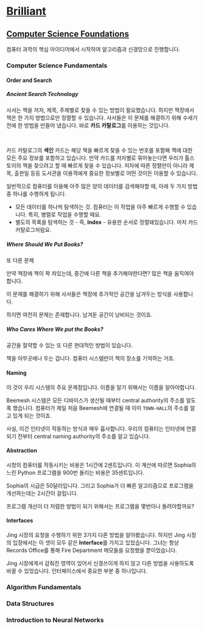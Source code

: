 # [Brilliant](https://brilliant.org/home/)

<StreakOnDay :streak="4" :complete="22"></StreakOnDay>

## [Computer Science Foundations](https://brilliant.org/paths/computer-science-foundations/)

컴퓨터 과학의 핵심 아이디어에서 시작하여 알고리즘과 신경망으로 진행합니다.

### Computer Science Fundamentals

<ProgressBar name="Computer Science Fundamentals" :max="15" :value="15" />

#### Order and Search
##### Ancient Search Technology

사서는 책을 저자, 제목, 주제별로 찾을 수 있는 방법이 필요했습니다. 하지만 책장에서 책은 한 가지 방법으로만 정렬할 수 있습니다. 사서들은 이 문제를 해결하기 위해 수세기 전에 한 방법을 만들어 냈습니다. 바로 **카드 카탈로그**를 이용하는 것입니다.

<ImageWithCaption src="https://i.imgur.com/VGDRMvc.jpg" alt="card-catalog">
  <template v-slot:figcaption>
    <a href="https://brilliant.org/courses/computer-science-essentials/" target="_blank">출처 : Brilliant</a>
  </template> 
</ImageWithCaption>

<br>

카드 카탈로그의 **색인** 카드는 해당 책을 빠르게 찾을 수 있는 번호를 포함해 책에 대한 모든 주요 정보를 포함하고 있습니다.  만약 카드를 저자별로 묶어놓는다면 우리가 톨스토이의 책을 찾으려고 할 때 빠르게 찾을 수 있습니다. 저자에 따른 정렬만이 아니라 제목, 출판일 등등 도서관을 이용객에게 중요한 정보별로 어떤 것이든 이용할 수 있습니다.

일반적으로 컴퓨터를 이용해 아주 많은 양의 데이터를 검색해야할 때, 아래 두 가지 방법 중 하나를 수행하게 됩니다.

- 모든 데이터를 하나씩 탐색하는 것. 컴퓨터는 이 작업을 아주 빠르게 수행할 수 있습니다. 특히, 병렬로 작업을 수행할 때요.
- 별도의 목록을 탐색하는 것 - 즉, **Index** - 유용한 순서로 정렬돼있습니다. 마치 카드 카탈로그처럼요.

##### Where Should We Put Books?

또 다른 문제

만약 책장에 책이 꽉 차있는데, 중간에 다른 책을 추가해야한다면? 많은 책을 움직여야 합니다.

이 문제를 해결하기 위해 사서들은 책장에 추가적인 공간을 남겨두는 방식을 사용합니다.

하지면 여전히 문제는 존재합니다. 남겨둔 공간이 낭비되는 것이죠.

##### Who Cares Where We put the Books?

공간을 절약할 수 있는 또 다른 현대적인 방법이 있습니다.

책을 아무곳에나 두는 겁니다. 컴퓨터 시스템만이 책의 장소를 기억하는 거죠.

#### Naming

이 것이 우리 시스템의 주요 문제점입니다. 이름을 알기 위해서는 이름을 알아야합니다.

Beemesh 시스템은 모든 디바이스가 생산될 때부터 central authority의 주소를 알도록 했습니다. 컴퓨터가 제일 처음 Beemesh에 연결될 때 이미 `TOWN-HALL`의 주소를 알고 있게 되는 것이죠.

사실, 이건 인터넷이 작동하는 방식과 매우 흡사합니다. 우리의 컴퓨터는 인터넷에 연결되기 전부터 central naming authority의 주소를 알고 있습니다.

#### Abstraction

시청의 컴퓨터를 작동시키는 비용은 1시간에 2센트입니다. 이 계산에 따르면 Sophia의 느린 Python 프로그램을 900번 돌리는 비용은 35센트입니다.

Sophia의 시급은 50달러입니다. 그리고 Sophia가 더 빠른 알고리즘으로 프로그램을 개선하는데는 2시간이 걸립니다.

프로그램 개선이 더 저렴한 방법이 되기 위해서는 프로그램을 몇번이나 돌려야할까요?

#### Interfaces

Jing 시장의 요청을 수행하기 위한 3가지 다른 방법을 알아봤습니다. 하지만 Jing 시장의 입장에서는 이 셋이 모두 같은 **Interface**를 가지고 있었습니다. 그녀는 항상 Records Office를 통해 Fire Department 메모들을 요청했을 뿐이었습니다.

Jing 시장에게서 감춰진 영역이 있어서 신경쓰이게 하지 않고 다른 방법을 사용하도록 바꿀 수 있었습니다. 인터페이스에서 중요한 부분 중 하나입니다.

### Algorithm Fundamentals

<ProgressBar name="Algorithm Fundamentals" :max="23" :value="3" />

### Data Structures

<ProgressBar name="Data Structures" :max="100" :value="0" />

### Introduction to Neural Networks

<ProgressBar name="Introduction to Neural Networks" :max="100" :value="0" />